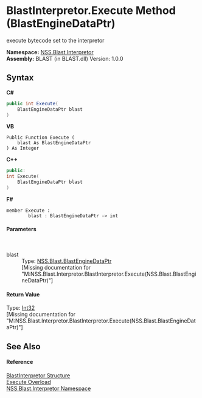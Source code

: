 # BlastInterpretor.Execute Method (BlastEngineDataPtr)
 

execute bytecode set to the interpretor

**Namespace:**&nbsp;<a href="bc1962ef-fc17-4dde-e64c-a350d8f217aa">NSS.Blast.Interpretor</a><br />**Assembly:**&nbsp;BLAST (in BLAST.dll) Version: 1.0.0

## Syntax

**C#**<br />
``` C#
public int Execute(
	BlastEngineDataPtr blast
)
```

**VB**<br />
``` VB
Public Function Execute ( 
	blast As BlastEngineDataPtr
) As Integer
```

**C++**<br />
``` C++
public:
int Execute(
	BlastEngineDataPtr blast
)
```

**F#**<br />
``` F#
member Execute : 
        blast : BlastEngineDataPtr -> int 

```


#### Parameters
&nbsp;<dl><dt>blast</dt><dd>Type: <a href="8db5e405-878e-4a0b-b105-f09f3c478935">NSS.Blast.BlastEngineDataPtr</a><br />\[Missing <param name="blast"/> documentation for "M:NSS.Blast.Interpretor.BlastInterpretor.Execute(NSS.Blast.BlastEngineDataPtr)"\]</dd></dl>

#### Return Value
Type: <a href="https://docs.microsoft.com/dotnet/api/system.int32" target="_blank" rel="noopener noreferrer">Int32</a><br />\[Missing <returns> documentation for "M:NSS.Blast.Interpretor.BlastInterpretor.Execute(NSS.Blast.BlastEngineDataPtr)"\]

## See Also


#### Reference
<a href="4de5bd5a-f1bd-8188-7356-ab8a45b847d4">BlastInterpretor Structure</a><br /><a href="c021d2d1-7a19-40ea-3e75-871e112cc62a">Execute Overload</a><br /><a href="bc1962ef-fc17-4dde-e64c-a350d8f217aa">NSS.Blast.Interpretor Namespace</a><br />